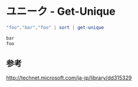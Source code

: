 ﻿# ユニーク - Get-Unique

```powershell
"foo","bar","foo" | sort | get-unique

bar
foo
```

## 参考
http://technet.microsoft.com/ja-jp/library/dd315329
